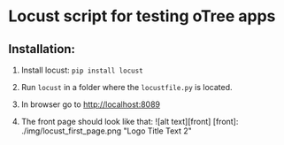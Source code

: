 # Locust script for testing oTree apps

## Installation:
1. Install locust: 
`pip install locust`

2. Run `locust` in a folder where the `locustfile.py` is located.

3. In browser go to <http://localhost:8089>

4. The front page should look like that:
![alt text][front]
[front]: ./img/locust_first_page.png "Logo Title Text 2"
